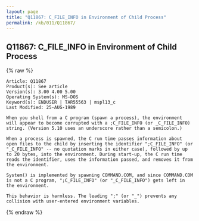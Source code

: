 ```yaml
---
layout: page
title: "Q11867: C_FILE_INFO in Environment of Child Process"
permalink: /kb/011/Q11867/
---
```


## Q11867: C_FILE_INFO in Environment of Child Process

{% raw %}

	Article: Q11867
	Product(s): See article
	Version(s): 3.00 4.00 5.00
	Operating System(s): MS-DOS
	Keyword(s): ENDUSER | TAR55563 | mspl13_c
	Last Modified: 25-AUG-1989
	
	When you shell from a C program (spawn a process), the environment
	will appear to become corrupted with a ;C_FILE_INFO (or _C_FILE_INFO)
	string. (Version 5.10 uses an underscore rather than a semicolon.)
	
	When a process is spawned, the C run time passes information about
	open files to the child by inserting the identifier ";C_FILE_INFO" (or
	"_C_FILE_INFO" -- no quotation marks in either case), followed by up
	to 20 bytes, into the environment. During start-up, the C run time
	reads the identifier, uses the information passed, and removes it from
	the environment.
	
	System() is implemented by spawning COMMAND.COM, and since COMMAND.COM
	is not a C program, ";C_FILE_INFO" (or "_C_FILE_INFO") gets left in
	the environment.
	
	This behavior is harmless. The leading ";" (or "_") prevents any
	collision with user-entered environment variables.

{% endraw %}
